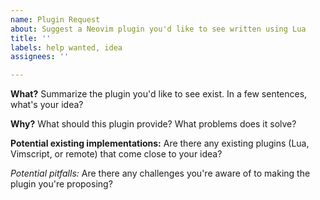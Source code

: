 ```yaml
---
name: Plugin Request
about: Suggest a Neovim plugin you'd like to see written using Lua
title: ''
labels: help wanted, idea
assignees: ''

---
```


**What?**
Summarize the plugin you'd like to see exist. In a few sentences, what's your idea?

**Why?**
What should this plugin provide? What problems does it solve?

**Potential existing implementations:**
Are there any existing plugins (Lua, Vimscript, or remote) that come close to your idea?

**Potential pitfalls*:*
Are there any challenges you're aware of to making the plugin you're proposing?
